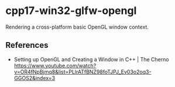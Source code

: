 # cpp17-win32-glfw-opengl

Rendering a cross-platform basic OpenGL window context.

## References
- Setting up OpenGL and Creating a Window in C++ | The Cherno  
  https://www.youtube.com/watch?v=OR4fNpBjmq8&list=PLlrATfBNZ98foTJPJ_Ev03o2oq3-GGOS2&index=3
